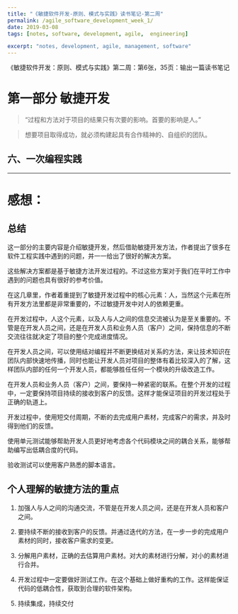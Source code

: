 ```yaml
---
title: "《敏捷软件开发-原则、模式与实践》读书笔记-第二周"
permalink: /agile_software_development_week_1/
date: 2019-03-08
tags: [notes, software, development, agile,  engineering]

excerpt: "notes, development, agile, management, software"
---
```


《敏捷软件开发：原则、模式与实践》第二周：第6张，35页：输出一篇读书笔记


# 第一部分    敏捷开发

> “过程和方法对于项目的结果只有次要的影响。首要的影响是人。”  

> 想要项目取得成功，就必须构建起具有合作精神的、自组织的团队。

## 六、一次编程实践





---

# 感想：

## 总结
这一部分的主要内容是介绍敏捷开发，然后借助敏捷开发方法，作者提出了很多在软件工程实践中遇到的问题，并一一给出了很好的解决方案。

这些解决方案都是基于敏捷方法开发过程的。不过这些方案对于我们在平时工作中遇到的问题也具有很好的参考价值。

在这几章里，作者着重提到了敏捷开发过程中的核心元素：人，当然这个元素在所有开发方法里都是非常重要的，不过敏捷开发中对人的依赖更重。

在开发过程中，人这个元素，以及人与人之间的信息交流被认为是至关重要的。不管是在开发人员之间，还是在开发人员和业务人员（客户）之间，保持信息的不断交流往往就决定了项目的整个完成进度情况。

在开发人员之间，可以使用结对编程并不断更换结对关系的方法，来让技术知识在团队内部快速地传播，同时也能让开发人员对项目的整体有着比较深入的了解，这样团队内部的任何一个开发人员，都能够胜任任何一个模块的升级改造工作。

在开发人员和业务人员（客户）之间，要保持一种紧密的联系。在整个开发的过程中，一定要保持项目持续的接收到客户的反馈。这样才能保证项目的开发过程处于正确的轨道上。

开发过程中，使用短交付周期，不断的去完成用户素材，完成客户的需求，并及时得到他们的反馈。

使用单元测试能够帮助开发人员更好地考虑各个代码模块之间的耦合关系，能够帮助编写出低耦合度的代码。

验收测试可以使用客户熟悉的脚本语言。


## 个人理解的敏捷方法的重点

1. 加强人与人之间的沟通交流，不管是在开发人员之间，还是在开发人员和客户之间。

2. 要持续不断的接收到客户的反馈。并通过迭代的方法，在一步一步的完成用户素材的同时，接收客户需求的变更。

3. 分解用户素材，正确的去估算用户素材。对大的素材进行分解，对小的素材进行合并。

4. 开发过程中一定要做好测试工作。在这个基础上做好重构的工作。这样能保证代码的低耦合性，获取到合理的软件架构。

5. 持续集成，持续交付








